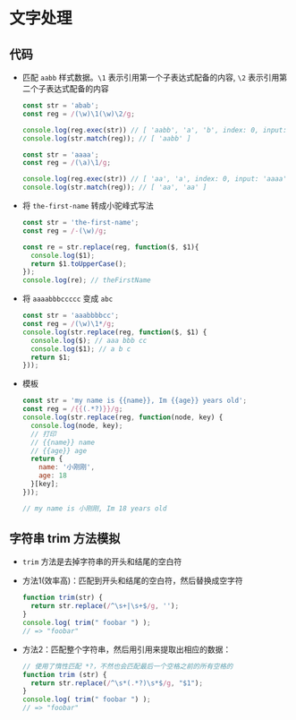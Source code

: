 # 文字处理

## 代码

+ 匹配 `aabb` 样式数据。`\1` 表示引用第一个子表达式配备的内容, `\2` 表示引用第二个子表达式配备的内容

  ```js
  const str = 'abab';
  const reg = /(\w)\1(\w)\2/g;

  console.log(reg.exec(str)) // [ 'aabb', 'a', 'b', index: 0, input: 'aabbabcd' ]
  console.log(str.match(reg)); // [ 'aabb' ]
  ```

  ```js
  const str = 'aaaa';
  const reg = /(\a)\1/g;

  console.log(reg.exec(str)) // [ 'aa', 'a', index: 0, input: 'aaaa' ]
  console.log(str.match(reg)); // [ 'aa', 'aa' ]
  ```

+ 将 `the-first-name` 转成小驼峰式写法

  ```js
  const str = 'the-first-name';
  const reg = /-(\w)/g;

  const re = str.replace(reg, function($, $1){
    console.log($1);
    return $1.toUpperCase();
  });
  console.log(re); // theFirstName
  ```

+ 将 `aaaabbbccccc` 变成 `abc`

  ```js
  const str = 'aaabbbbcc';
  const reg = /(\w)\1*/g;
  console.log(str.replace(reg, function($, $1) {
    console.log($); // aaa bbb cc
    console.log($1); // a b c
    return $1;
  }));
  ```

+ 模板

  ```js
  const str = 'my name is {{name}}, Im {{age}} years old';
  const reg = /{{(.*?)}}/g;
  console.log(str.replace(reg, function(node, key) {
    console.log(node, key);
    // 打印
    // {{name}} name
    // {{age}} age
    return {
      name: '小刚刚',
      age: 18
    }[key];
  }));

  // my name is 小刚刚, Im 18 years old
  ```

## 字符串 trim 方法模拟

+ `trim` 方法是去掉字符串的开头和结尾的空白符

+ 方法1(效率高)：匹配到开头和结尾的空白符，然后替换成空字符

  ```js
  function trim(str) {
    return str.replace(/^\s+|\s+$/g, '');
  }
  console.log( trim(" foobar ") );
  // => "foobar"
  ```

+ 方法2：匹配整个字符串，然后用引用来提取出相应的数据：

  ```js
  // 使用了惰性匹配 *?，不然也会匹配最后一个空格之前的所有空格的
  function trim (str) {
    return str.replace(/^\s*(.*?)\s*$/g, "$1");
  }
  console.log( trim(" foobar ") );
  // => "foobar"
  ```
